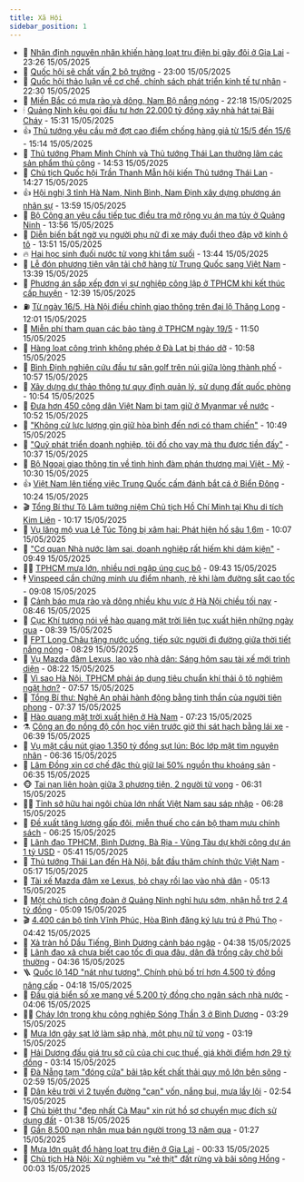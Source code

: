 ```yaml
---
title: Xã Hội
sidebar_position: 1
---
```


<!-- dantri-xa-hoi:START -->
- 🫣 [Nhận định nguyên nhân khiến hàng loạt trụ điện bi gãy đôi ở Gia Lai](https://dantri.com.vn/xa-hoi/nhan-dinh-nguyen-nhan-khien-hang-loat-tru-dien-bi-gay-doi-o-gia-lai-20250515203204237.htm) - 23:26 15/05/2025
- 💼 [Quốc hội sẽ chất vấn 2 bộ trưởng](https://dantri.com.vn/xa-hoi/quoc-hoi-se-chat-van-2-bo-truong-20250515221223831.htm) - 23:00 15/05/2025
- 🎊 [Quốc hội thảo luận về cơ chế, chính sách phát triển kinh tế tư nhân](https://dantri.com.vn/xa-hoi/quoc-hoi-thao-luan-ve-co-che-chinh-sach-phat-trien-kinh-te-tu-nhan-20250515205032968.htm) - 22:30 15/05/2025
- 🙉 [Miền Bắc có mưa rào và dông, Nam Bộ nắng nóng](https://dantri.com.vn/xa-hoi/mien-bac-co-mua-rao-va-dong-nam-bo-nang-nong-20250516001144755.htm) - 22:18 15/05/2025
- 🕯 [Quảng Ninh kêu gọi đầu tư hơn 22.000 tỷ đồng xây nhà hát tại Bãi Cháy](https://dantri.com.vn/xa-hoi/quang-ninh-keu-goi-dau-tu-hon-22000-ty-dong-xay-nha-hat-tai-bai-chay-20250515221927691.htm) - 15:31 15/05/2025
- 👍 [Thủ tướng yêu cầu mở đợt cao điểm chống hàng giả từ 15/5 đến 15/6](https://dantri.com.vn/xa-hoi/thu-tuong-yeu-cau-mo-dot-cao-diem-chong-hang-gia-tu-155-den-156-20250515213841896.htm) - 15:14 15/05/2025
- 🤖 [Thủ tướng Phạm Minh Chính và Thủ tướng Thái Lan thưởng lãm các sản phẩm thủ công](https://dantri.com.vn/xa-hoi/thu-tuong-pham-minh-chinh-va-thu-tuong-thai-lan-thuong-lam-cac-san-pham-thu-cong-20250515215333147.htm) - 14:53 15/05/2025
- 🙉 [Chủ tịch Quốc hội Trần Thanh Mẫn hội kiến Thủ tướng Thái Lan](https://dantri.com.vn/xa-hoi/chu-tich-quoc-hoi-tran-thanh-man-hoi-kien-thu-tuong-thai-lan-20250515210817065.htm) - 14:27 15/05/2025
- 👍 [Hội nghị 3 tỉnh Hà Nam, Ninh Bình, Nam Định xây dựng phương án nhân sự](https://dantri.com.vn/xa-hoi/hoi-nghi-3-tinh-ha-nam-ninh-binh-nam-dinh-xay-dung-phuong-an-nhan-su-20250515201557775.htm) - 13:59 15/05/2025
- 🗽 [Bộ Công an yêu cầu tiếp tục điều tra mở rộng vụ án ma túy ở Quảng Ninh](https://dantri.com.vn/xa-hoi/bo-cong-an-yeu-cau-tiep-tuc-dieu-tra-mo-rong-vu-an-ma-tuy-o-quang-ninh-20250515200748961.htm) - 13:56 15/05/2025
- 🗽 [Diễn biến bất ngờ vụ người phụ nữ đi xe máy đuổi theo đập vỡ kính ô tô](https://dantri.com.vn/xa-hoi/dien-bien-bat-ngo-vu-nguoi-phu-nu-di-xe-may-duoi-theo-dap-vo-kinh-o-to-20250515200033943.htm) - 13:51 15/05/2025
- 🔥 [Hai học sinh đuối nước tử vong khi tắm suối](https://dantri.com.vn/xa-hoi/hai-hoc-sinh-duoi-nuoc-tu-vong-khi-tam-suoi-20250515202238248.htm) - 13:44 15/05/2025
- 🦒 [Lễ đón phương tiện vận tải chở hàng từ Trung Quốc sang Việt Nam](https://dantri.com.vn/xa-hoi/le-don-phuong-tien-van-tai-cho-hang-tu-trung-quoc-sang-viet-nam-20250515192958939.htm) - 13:39 15/05/2025
- 🧐 [Phương án sắp xếp đơn vị sự nghiệp công lập ở TPHCM khi kết thúc cấp huyện](https://dantri.com.vn/xa-hoi/phuong-an-sap-xep-don-vi-su-nghiep-cong-lap-o-tphcm-khi-ket-thuc-cap-huyen-20250515191908422.htm) - 12:39 15/05/2025
- ⛽️ [Từ ngày 16/5, Hà Nội điều chỉnh giao thông trên đại lộ Thăng Long](https://dantri.com.vn/xa-hoi/tu-ngay-165-ha-noi-dieu-chinh-giao-thong-tren-dai-lo-thang-long-20250515184355695.htm) - 12:01 15/05/2025
- 🚀 [Miễn phí tham quan các bảo tàng ở TPHCM ngày 19/5](https://dantri.com.vn/xa-hoi/mien-phi-tham-quan-cac-bao-tang-o-tphcm-ngay-195-20250515175430535.htm) - 11:50 15/05/2025
- 🦒 [Hàng loạt công trình không phép ở Đà Lạt bị tháo dỡ](https://dantri.com.vn/xa-hoi/hang-loat-cong-trinh-khong-phep-o-da-lat-bi-thao-do-20250515172846738.htm) - 10:58 15/05/2025
- 🦅 [Bình Định nghiên cứu đầu tư sân golf trên núi giữa lòng thành phố](https://dantri.com.vn/xa-hoi/binh-dinh-nghien-cuu-dau-tu-san-golf-tren-nui-giua-long-thanh-pho-20250515165525184.htm) - 10:57 15/05/2025
- 🚀 [Xây dựng dự thảo thông tư quy định quản lý, sử dụng đất quốc phòng](https://dantri.com.vn/xa-hoi/xay-dung-du-thao-thong-tu-quy-dinh-quan-ly-su-dung-dat-quoc-phong-20250515164959768.htm) - 10:54 15/05/2025
- 🦅 [Đưa hơn 450 công dân Việt Nam bị tạm giữ ở Myanmar về nước](https://dantri.com.vn/xa-hoi/dua-hon-450-cong-dan-viet-nam-bi-tam-giu-o-myanmar-ve-nuoc-20250515173315169.htm) - 10:52 15/05/2025
- 🤠 [&quot;Không cử lực lượng gìn giữ hòa bình đến nơi có tham chiến&quot;](https://dantri.com.vn/xa-hoi/khong-cu-luc-luong-gin-giu-hoa-binh-den-noi-co-tham-chien-20250515171237369.htm) - 10:49 15/05/2025
- 💄 [&quot;Quỹ phát triển doanh nghiệp, tôi đố cho vay mà thu được tiền đấy&quot;](https://dantri.com.vn/xa-hoi/quy-phat-trien-doanh-nghiep-toi-do-cho-vay-ma-thu-duoc-tien-day-20250515172854600.htm) - 10:37 15/05/2025
- 🥷 [Bộ Ngoại giao thông tin về tình hình đàm phán thương mại Việt - Mỹ](https://dantri.com.vn/xa-hoi/bo-ngoai-giao-thong-tin-ve-tinh-hinh-dam-phan-thuong-mai-viet-my-20250515171527200.htm) - 10:30 15/05/2025
- 👍 [Việt Nam lên tiếng việc Trung Quốc cấm đánh bắt cá ở Biển Đông](https://dantri.com.vn/xa-hoi/viet-nam-len-tieng-viec-trung-quoc-cam-danh-bat-ca-o-bien-dong-20250515170150367.htm) - 10:24 15/05/2025
- 🎬 [Tổng Bí thư Tô Lâm tưởng niệm Chủ tịch Hồ Chí Minh tại Khu di tích Kim Liên](https://dantri.com.vn/xa-hoi/tong-bi-thu-to-lam-tuong-niem-chu-tich-ho-chi-minh-tai-khu-di-tich-kim-lien-20250515170002391.htm) - 10:17 15/05/2025
- 🦒 [Vụ lăng mộ vua Lê Túc Tông bị xâm hại: Phát hiện hố sâu 1,6m](https://dantri.com.vn/xa-hoi/vu-lang-mo-vua-le-tuc-tong-bi-xam-hai-phat-hien-ho-sau-16m-20250515163256958.htm) - 10:07 15/05/2025
- 🌊 [&quot;Cơ quan Nhà nước làm sai, doanh nghiệp rất hiếm khi dám kiện&quot;](https://dantri.com.vn/xa-hoi/co-quan-nha-nuoc-lam-sai-doanh-nghiep-rat-hiem-khi-dam-kien-20250515163855174.htm) - 09:49 15/05/2025
- 🧑‍💻 [TPHCM mưa lớn, nhiều nơi ngập úng cục bộ](https://dantri.com.vn/xa-hoi/tphcm-mua-lon-nhieu-noi-ngap-ung-cuc-bo-20250515162357359.htm) - 09:43 15/05/2025
- 🕴 [Vinspeed cần chứng minh ưu điểm nhanh, rẻ khi làm đường sắt cao tốc](https://dantri.com.vn/xa-hoi/vinspeed-can-chung-minh-uu-diem-nhanh-re-khi-lam-duong-sat-cao-toc-20250515160344578.htm) - 09:08 15/05/2025
- 🤔 [Cảnh báo mưa rào và dông nhiều khu vực ở Hà Nội chiều tối nay](https://dantri.com.vn/xa-hoi/canh-bao-mua-rao-va-dong-nhieu-khu-vuc-o-ha-noi-chieu-toi-nay-20250515154258312.htm) - 08:46 15/05/2025
- 💄 [Cục Khí tượng nói về hào quang mặt trời liên tục xuất hiện những ngày qua](https://dantri.com.vn/xa-hoi/cuc-khi-tuong-noi-ve-hao-quang-mat-troi-lien-tuc-xuat-hien-nhung-ngay-qua-20250515151526350.htm) - 08:39 15/05/2025
- 🧠 [FPT Long Châu tặng nước uống, tiếp sức người đi đường giữa thời tiết nắng nóng](https://dantri.com.vn/xa-hoi/fpt-long-chau-tang-nuoc-uong-tiep-suc-nguoi-di-duong-giua-thoi-tiet-nang-nong-20250515151822676.htm) - 08:29 15/05/2025
- 🦣 [Vụ Mazda đâm Lexus, lao vào nhà dân: Sáng hôm sau tài xế mới trình diện](https://dantri.com.vn/xa-hoi/vu-mazda-dam-lexus-lao-vao-nha-dan-sang-hom-sau-tai-xe-moi-trinh-dien-20250515150250498.htm) - 08:22 15/05/2025
- 💫 [Vì sao Hà Nội, TPHCM phải áp dụng tiêu chuẩn khí thải ô tô nghiêm ngặt hơn?](https://dantri.com.vn/xa-hoi/vi-sao-ha-noi-tphcm-phai-ap-dung-tieu-chuan-khi-thai-o-to-nghiem-ngat-hon-20250515144259758.htm) - 07:57 15/05/2025
- 🚀 [Tổng Bí thư: Nghệ An phải hành động bằng tinh thần của người tiên phong](https://dantri.com.vn/xa-hoi/tong-bi-thu-nghe-an-phai-hanh-dong-bang-tinh-than-cua-nguoi-tien-phong-20250515141206622.htm) - 07:37 15/05/2025
- 🤔 [Hào quang mặt trời xuất hiện ở Hà Nam](https://dantri.com.vn/xa-hoi/hao-quang-mat-troi-xuat-hien-o-ha-nam-20250515135733453.htm) - 07:23 15/05/2025
- ⚗️ [Công an đo nồng độ cồn học viên trước giờ thi sát hạch bằng lái xe](https://dantri.com.vn/xa-hoi/cong-an-do-nong-do-con-hoc-vien-truoc-gio-thi-sat-hach-bang-lai-xe-20250515114749868.htm) - 06:39 15/05/2025
- 🫶 [Vụ mặt cầu nút giao 1.350 tỷ đồng sụt lún: Bóc lớp mặt tìm nguyên nhân](https://dantri.com.vn/xa-hoi/vu-mat-cau-nut-giao-1350-ty-dong-sut-lun-boc-lop-mat-tim-nguyen-nhan-20250515113547080.htm) - 06:36 15/05/2025
- 🌮 [Lâm Đồng xin cơ chế đặc thù giữ lại 50% nguồn thu khoáng sản](https://dantri.com.vn/xa-hoi/lam-dong-xin-co-che-dac-thu-giu-lai-50-nguon-thu-khoang-san-20250515113112277.htm) - 06:35 15/05/2025
- 🐵 [Tai nạn liên hoàn giữa 3 phương tiện, 2 người tử vong](https://dantri.com.vn/xa-hoi/tai-nan-lien-hoan-giua-3-phuong-tien-2-nguoi-tu-vong-20250515130633532.htm) - 06:31 15/05/2025
- 🧑‍🏫 [Tỉnh sở hữu hai ngôi chùa lớn nhất Việt Nam sau sáp nhập](https://dantri.com.vn/xa-hoi/tinh-so-huu-hai-ngoi-chua-lon-nhat-viet-nam-sau-sap-nhap-20250515122140303.htm) - 06:28 15/05/2025
- 💫 [Đề xuất tăng lương gấp đôi, miễn thuế cho cán bộ tham mưu chính sách](https://dantri.com.vn/xa-hoi/de-xuat-tang-luong-gap-doi-mien-thue-cho-can-bo-tham-muu-chinh-sach-20250515123304124.htm) - 06:25 15/05/2025
- 🦩 [Lãnh đạo TPHCM, Bình Dương, Bà Rịa - Vũng Tàu dự khởi công dự án 1 tỷ USD](https://dantri.com.vn/xa-hoi/lanh-dao-tphcm-binh-duong-ba-ria-vung-tau-du-khoi-cong-du-an-1-ty-usd-20250515122529227.htm) - 05:41 15/05/2025
- 🦄 [Thủ tướng Thái Lan đến Hà Nội, bắt đầu thăm chính thức Việt Nam](https://dantri.com.vn/xa-hoi/thu-tuong-thai-lan-den-ha-noi-bat-dau-tham-chinh-thuc-viet-nam-20250515110218359.htm) - 05:17 15/05/2025
- 💂 [Tài xế Mazda đâm xe Lexus, bỏ chạy rồi lao vào nhà dân](https://dantri.com.vn/xa-hoi/tai-xe-mazda-dam-xe-lexus-bo-chay-roi-lao-vao-nha-dan-20250515120110168.htm) - 05:13 15/05/2025
- 💄 [Một chủ tịch công đoàn ở Quảng Ninh nghỉ hưu sớm, nhận hỗ trợ 2,4 tỷ đồng](https://dantri.com.vn/xa-hoi/mot-chu-tich-cong-doan-o-quang-ninh-nghi-huu-som-nhan-ho-tro-24-ty-dong-20250515120232694.htm) - 05:09 15/05/2025
- 🎬 [4.400 cán bộ tỉnh Vĩnh Phúc, Hòa Bình đăng ký lưu trú ở Phú Thọ](https://dantri.com.vn/xa-hoi/4400-can-bo-tinh-vinh-phuc-hoa-binh-dang-ky-luu-tru-o-phu-tho-20250515105630910.htm) - 04:42 15/05/2025
- 👀 [Xả tràn hồ Dầu Tiếng, Bình Dương cảnh báo ngập](https://dantri.com.vn/xa-hoi/xa-tran-ho-dau-tieng-binh-duong-canh-bao-ngap-20250515111834871.htm) - 04:38 15/05/2025
- 💃 [Lãnh đạo xã chưa biết cao tốc đi qua đâu, dân đã trồng cây chờ bồi thường](https://dantri.com.vn/xa-hoi/lanh-dao-xa-chua-biet-cao-toc-di-qua-dau-dan-da-trong-cay-cho-boi-thuong-20250515110028627.htm) - 04:36 15/05/2025
- 🪜 [Quốc lộ 14D &quot;nát như tương&quot;, Chính phủ bố trí hơn 4.500 tỷ đồng nâng cấp](https://dantri.com.vn/xa-hoi/quoc-lo-14d-nat-nhu-tuong-chinh-phu-bo-tri-hon-4500-ty-dong-nang-cap-20250515104650086.htm) - 04:18 15/05/2025
- 📝 [Đấu giá biển số xe mang về 5.200 tỷ đồng cho ngân sách nhà nước](https://dantri.com.vn/xa-hoi/dau-gia-bien-so-xe-mang-ve-5200-ty-dong-cho-ngan-sach-nha-nuoc-20250515105552368.htm) - 04:06 15/05/2025
- 🧑‍💻 [Cháy lớn trong khu công nghiệp Sóng Thần 3 ở Bình Dương](https://dantri.com.vn/xa-hoi/chay-lon-trong-khu-cong-nghiep-song-than-3-o-binh-duong-20250515102037678.htm) - 03:29 15/05/2025
- 👺 [Mưa lớn gây sạt lở làm sập nhà, một phụ nữ tử vong](https://dantri.com.vn/xa-hoi/mua-lon-gay-sat-lo-lam-sap-nha-mot-phu-nu-tu-vong-20250515100510696.htm) - 03:19 15/05/2025
- 🌮 [Hải Dương đấu giá trụ sở cũ của chi cục thuế, giá khởi điểm hơn 29 tỷ đồng](https://dantri.com.vn/xa-hoi/hai-duong-dau-gia-tru-so-cu-cua-chi-cuc-thue-gia-khoi-diem-hon-29-ty-dong-20250515092844300.htm) - 03:14 15/05/2025
- 🤭 [Đà Nẵng tạm &quot;đóng cửa&quot; bãi tập kết chất thải quy mô lớn bên sông](https://dantri.com.vn/xa-hoi/da-nang-tam-dong-cua-bai-tap-ket-chat-thai-quy-mo-lon-ben-song-20250515091556473.htm) - 02:59 15/05/2025
- 💪 [Dân kêu trời vì 2 tuyến đường &quot;cạn&quot; vốn, nắng bụi, mưa lầy lội](https://dantri.com.vn/xa-hoi/dan-keu-troi-vi-2-tuyen-duong-can-von-nang-bui-mua-lay-loi-20250515085221231.htm) - 02:54 15/05/2025
- 🧰 [Chủ biệt thự &quot;đẹp nhất Cà Mau&quot; xin rút hồ sơ chuyển mục đích sử dụng đất](https://dantri.com.vn/xa-hoi/chu-biet-thu-dep-nhat-ca-mau-xin-rut-ho-so-chuyen-muc-dich-su-dung-dat-20250514181221484.htm) - 01:38 15/05/2025
- 🤡 [Gần 8.500 nạn nhân mua bán người trong 13 năm qua](https://dantri.com.vn/xa-hoi/gan-8500-nan-nhan-mua-ban-nguoi-trong-13-nam-qua-20250515081518772.htm) - 01:27 15/05/2025
- 🦆 [Mưa lớn quật đổ hàng loạt trụ điện ở Gia Lai](https://dantri.com.vn/xa-hoi/mua-lon-quat-do-hang-loat-tru-dien-o-gia-lai-20250515064307917.htm) - 00:33 15/05/2025
- 🦍 [Chủ tịch Hà Nội: Xử nghiêm vụ &quot;xẻ thịt&quot; đất rừng và bãi sông Hồng](https://dantri.com.vn/xa-hoi/chu-tich-ha-noi-xu-nghiem-vu-xe-thit-dat-rung-va-bai-song-hong-20250515065117261.htm) - 00:03 15/05/2025<!-- dantri-xa-hoi:END -->
